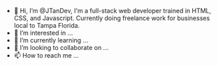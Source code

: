 - 👋 Hi, I’m @JTanDev, I'm a full-stack web developer trained in HTML, CSS, and Javascript. Currently doing freelance work for businesses local to Tampa Florida.
- 👀 I’m interested in ...
- 🌱 I’m currently learning ...
- 💞️ I’m looking to collaborate on ...
- 📫 How to reach me ...

<!---
JTanDev/JTanDev is a ✨ special ✨ repository because its `README.md` (this file) appears on your GitHub profile.
You can click the Preview link to take a look at your changes.
--->
